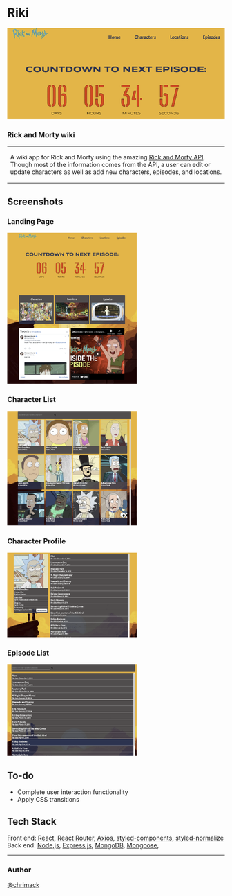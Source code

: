 # Riki
![Riki](https://github.com/chrimack/RickAndMorty/blob/media/pics/screenshots/countdown.png?raw=true)
### Rick and Morty wiki
<table>
<tr>
<td>
  
  A wiki app for Rick and Morty using the amazing [Rick and Morty API](https://rickandmortyapi.com/). Though most of the information comes from the API, a user can edit or update characters as well as add new characters, episodes, and locations.
</td>
</tr>
</table>


## Screenshots
### Landing Page
<img src="https://raw.githubusercontent.com/chrimack/RickAndMorty/media/pics/screenshots/home.png" width="300px" />

### Character List
<img src="https://raw.githubusercontent.com/chrimack/RickAndMorty/media/pics/screenshots/characters.png" width="300px" />

### Character Profile
<img src="https://raw.githubusercontent.com/chrimack/RickAndMorty/media/pics/screenshots/profile.png" width="300px" />

### Episode List
<img src="https://raw.githubusercontent.com/chrimack/RickAndMorty/media/pics/screenshots/episodes.png" width="300px" />



## To-do
- Complete user interaction functionality
- Apply CSS transitions

## Tech Stack

Front end: [React](https://reactjs.org/), [React Router](https://reactrouter.com/), [Axios](https://axios-http.com/), [styled-components](https://styled-components.com/), [styled-normalize](https://www.npmjs.com/package/styled-normalize)
<br>
Back end: [Node,js](https://nodejs.org/en/), [Express.js](https://expressjs.com/), [MongoDB](https://www.mongodb.com/), [Mongoose](https://mongoosejs.com/), 

<hr>

### Author
[@chrimack](github.com/chrimack)

